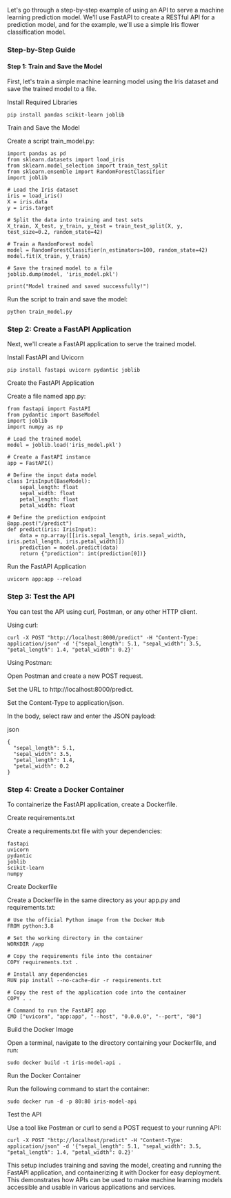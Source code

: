 Let's go through a step-by-step example of using an API to serve a machine learning prediction model. We'll use FastAPI to create a RESTful API for a prediction model, and for the example, we'll use a simple Iris flower classification model.

### Step-by-Step Guide

#### Step 1: Train and Save the Model
First, let's train a simple machine learning model using the Iris dataset and save the trained model to a file.

Install Required Libraries

```
pip install pandas scikit-learn joblib

```
Train and Save the Model

Create a script train_model.py:

```
import pandas as pd
from sklearn.datasets import load_iris
from sklearn.model_selection import train_test_split
from sklearn.ensemble import RandomForestClassifier
import joblib

# Load the Iris dataset
iris = load_iris()
X = iris.data
y = iris.target

# Split the data into training and test sets
X_train, X_test, y_train, y_test = train_test_split(X, y, test_size=0.2, random_state=42)

# Train a RandomForest model
model = RandomForestClassifier(n_estimators=100, random_state=42)
model.fit(X_train, y_train)

# Save the trained model to a file
joblib.dump(model, 'iris_model.pkl')

print("Model trained and saved successfully!")

```
Run the script to train and save the model:

```
python train_model.py

```

### Step 2: Create a FastAPI Application
Next, we'll create a FastAPI application to serve the trained model.

Install FastAPI and Uvicorn

```
pip install fastapi uvicorn pydantic joblib

```


Create the FastAPI Application

Create a file named app.py:

```
from fastapi import FastAPI
from pydantic import BaseModel
import joblib
import numpy as np

# Load the trained model
model = joblib.load('iris_model.pkl')

# Create a FastAPI instance
app = FastAPI()

# Define the input data model
class IrisInput(BaseModel):
    sepal_length: float
    sepal_width: float
    petal_length: float
    petal_width: float

# Define the prediction endpoint
@app.post("/predict")
def predict(iris: IrisInput):
    data = np.array([[iris.sepal_length, iris.sepal_width, iris.petal_length, iris.petal_width]])
    prediction = model.predict(data)
    return {"prediction": int(prediction[0])}

```

Run the FastAPI Application
```
uvicorn app:app --reload

```
### Step 3: Test the API

You can test the API using curl, Postman, or any other HTTP client.

Using curl:

```
curl -X POST "http://localhost:8000/predict" -H "Content-Type: application/json" -d '{"sepal_length": 5.1, "sepal_width": 3.5, "petal_length": 1.4, "petal_width": 0.2}'

```

Using Postman:

Open Postman and create a new POST request.

Set the URL to http://localhost:8000/predict.

Set the Content-Type to application/json.

In the body, select raw and enter the JSON payload:

json

```
{
  "sepal_length": 5.1,
  "sepal_width": 3.5,
  "petal_length": 1.4,
  "petal_width": 0.2
}

```
### Step 4: Create a Docker Container
To containerize the FastAPI application, create a Dockerfile.

Create requirements.txt

Create a requirements.txt file with your dependencies:

```
fastapi
uvicorn
pydantic
joblib
scikit-learn
numpy
```

Create Dockerfile

Create a Dockerfile in the same directory as your app.py and requirements.txt:

```
# Use the official Python image from the Docker Hub
FROM python:3.8

# Set the working directory in the container
WORKDIR /app

# Copy the requirements file into the container
COPY requirements.txt .

# Install any dependencies
RUN pip install --no-cache-dir -r requirements.txt

# Copy the rest of the application code into the container
COPY . .

# Command to run the FastAPI app
CMD ["uvicorn", "app:app", "--host", "0.0.0.0", "--port", "80"]

```
Build the Docker Image

Open a terminal, navigate to the directory containing your Dockerfile, and run:

```
sudo docker build -t iris-model-api .

```
Run the Docker Container

Run the following command to start the container:

```
sudo docker run -d -p 80:80 iris-model-api

```
Test the API

Use a tool like Postman or curl to send a POST request to your running API:

```
curl -X POST "http://localhost/predict" -H "Content-Type: application/json" -d '{"sepal_length": 5.1, "sepal_width": 3.5, "petal_length": 1.4, "petal_width": 0.2}'

```

 This setup includes training and saving the model, creating and running the FastAPI application, and containerizing it with Docker for easy deployment. This demonstrates how APIs can be used to make machine learning models accessible and usable in various applications and services.
